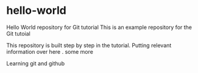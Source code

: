 # hello-world
Hello World repository for Git tutorial
This is an example repository for the Git tutoial 

This repository is built step by step in the tutorial. 
Putting relevant information over here . some more

Learning git and github
